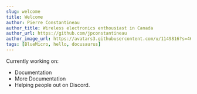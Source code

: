 ```yaml
---
slug: welcome
title: Welcome
author: Pierre Constantineau
author_title: Wireless electronics enthousiast in Canada
author_url: https://github.com/jpconstantineau
author_image_url: https://avatars3.githubusercontent.com/u/1149816?s=460&u=521fbf5035ea442b1d07281c0c7573ca3596cf3f&v=4
tags: [BlueMicro, hello, docusaurus]
---
```


Currently working on:
- Documentation
- More Documentation
- Helping people out on Discord.



